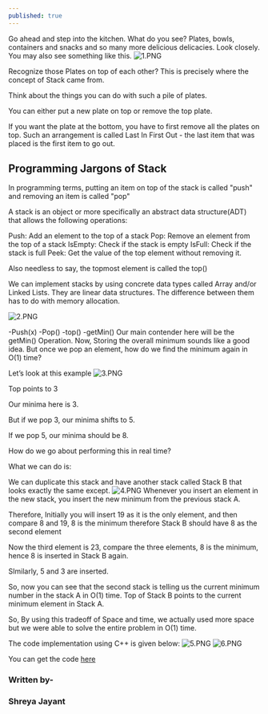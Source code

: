 ```yaml
---
published: true
---
```

Go ahead and step into the kitchen. 
What do you see? 
Plates, bowls, containers and snacks and so many more delicious delicacies. 
Look closely.
You may also see something like this.
![1.PNG]({{site.baseurl}}/_posts/1.PNG)

Recognize those Plates on top of each other? 
This is precisely where the concept of Stack came from. 

Think about the things you can do with such a pile of plates.

You can either put a new plate on top or remove the top plate.

If you want the plate at the bottom, you have to first remove all the plates on top.
Such an arrangement is called Last In First Out - the last item that was placed is the first item to go out.
## Programming Jargons of Stack
In programming terms, putting an item on top of the stack is called "push" and removing an item is called "pop"

A stack is an object or more specifically an abstract data structure(ADT) that allows the following operations:

Push: Add an element to the top of a stack
Pop: Remove an element from the top of a stack
IsEmpty: Check if the stack is empty
IsFull: Check if the stack is full
Peek: Get the value of the top element without removing it.

Also needless to say, the topmost element is called the top()

We can implement stacks by using concrete data types called Array  and/or Linked Lists. They are linear data structures. The difference between them has to do with memory allocation.

![2.PNG]({{site.baseurl}}/_posts/2.PNG)


-Push(x)
-Pop()
-top()
-getMin()
Our main contender here will be the getMin() Operation.
Now, Storing the overall minimum sounds like a good idea. But once we pop an element, how do we find the minimum again in O(1) time?

Let’s look at this example
![3.PNG]({{site.baseurl}}/_posts/3.PNG)

Top points to 3

Our minima here is 3.

But if we pop 3, our minima shifts to 5.

If we pop 5, our minima should be 8.

How do we go about performing this in real time?

What we can do is:


We can duplicate this stack and have another stack called Stack B that looks exactly the same except.
![4.PNG]({{site.baseurl}}/_posts/4.PNG)
Whenever you insert an element in the new stack, you insert the new minimum from the previous stack A.

Therefore, Initially you will insert 19 as it is the only element, and then compare 8 and 19,
8 is the minimum therefore Stack B should have 8 as the second element

Now the third element is 23, compare the three elements, 8 is the minimum, hence 8 is inserted in Stack B again. 

SImilarly, 5 and 3 are inserted. 

So, now you can see that the second stack is telling us the current minimum number in the stack A in O(1) time.
Top of Stack B points to the current minimum element in Stack A.

So, By using this tradeoff of Space and time, we actually used more space but we were able to solve the entire problem in O(1) time.

The code implementation using C++ is given below:
![5.PNG]({{site.baseurl}}/_posts/5.PNG)
![6.PNG]({{site.baseurl}}/_posts/6.PNG)

You can get the code <a href="https://github.com/Shreya869/get_min-Stack-in-O-1-/tree/master
" target="_top">here</a>

### Written by-
### Shreya Jayant
